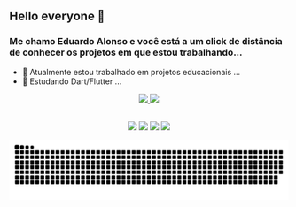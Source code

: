 ## Hello everyone 👋
### Me chamo Eduardo Alonso e você está a um click de distância de conhecer os projetos em que estou trabalhando...

- 🔭  Atualmente estou trabalhado em projetos educacionais ...
- 🌱 Estudando Dart/Flutter ...

<div align="center">
  <a href="https://github.com/DuhAlonso">
  <img height="180em" src="https://github-readme-stats.vercel.app/api?username=DuhAlonso&show_icons=true&theme=midnight-purple&include_all_commits=true&count_private=true"/>
  <img height="180em" src="https://github-readme-stats.vercel.app/api/top-langs/?username=DuhAlonso&exclude_repo=duhalonso.github.io&layout=compact&langs_count=7&theme=midnight-purple"/>
</div>
  
<br>
<p align="center">
  <a href="https://instagram.com/duhalonsoo" target="_blank"><img src="https://img.shields.io/badge/-Instagram-%23E4405F?style=for-the-badge&logo=instagram&logoColor=white" target="_blank"></a>
  <a href="https://t.me/duhalonso" target="_blank"><img src="https://img.shields.io/badge/Telegram-2CA5E0?style=for-the-badge&logo=telegram&logoColor=white" target="_blank"></a> 
  <a href = "mailto:duhalonso.dev@gmail.com"><img src="https://img.shields.io/badge/-Gmail-%23333?style=for-the-badge&logo=gmail&logoColor=white" target="_blank"></a>
  <a href="https://www.linkedin.com/in/eduardo-alonso-685509b7" target="_blank"><img src="https://img.shields.io/badge/-LinkedIn-%230077B5?style=for-the-badge&logo=linkedin&logoColor=white" target="_blank"></a> 
 
  ![Snake animation](https://github.com/DuhAlonso/DuhAlonso/blob/output/github-contribution-grid-snake.svg)

</p>

